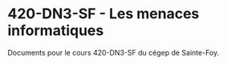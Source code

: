 # 420-DN3-SF - Les menaces informatiques  
Documents pour le cours 420-DN3-SF du cégep de Sainte-Foy.

